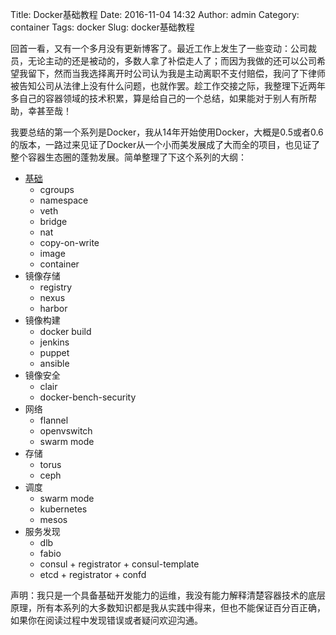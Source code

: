 Title: Docker基础教程
Date: 2016-11-04 14:32
Author: admin
Category: container
Tags: docker
Slug: docker基础教程

回首一看，又有一个多月没有更新博客了。最近工作上发生了一些变动：公司裁员，无论主动的还是被动的，多数人拿了补偿走人了；而因为我做的还可以公司希望我留下，然而当我选择离开时公司认为我是主动离职不支付赔偿，我问了下律师被告知公司从法律上没有什么问题，也就作罢。趁工作交接之际，我整理下近两年多自己的容器领域的技术积累，算是给自己的一个总结，如果能对于别人有所帮助，幸甚至哉！

我要总结的第一个系列是Docker，我从14年开始使用Docker，大概是0.5或者0.6的版本，一路过来见证了Docker从一个小而美发展成了大而全的项目，也见证了整个容器生态圈的蓬勃发展。简单整理了下这个系列的大纲：


* [基础]({filename}/docker基础教程之基本概念.md)
    * cgroups
    * namespace
    * veth
    * bridge
    * nat
    * copy-on-write
    * image
    * container
* 镜像存储
    * registry
    * nexus
    * harbor
* 镜像构建
    * docker build
    * jenkins
    * puppet
    * ansible
* 镜像安全
    * clair
    * docker-bench-security
* 网络
    * flannel
    * openvswitch
    * swarm mode
* 存储
    * torus
    * ceph
* 调度
    * swarm mode
    * kubernetes
    * mesos
* 服务发现
    * dlb
    * fabio
    * consul + registrator + consul-template
    * etcd + registrator + confd

声明：我只是一个具备基础开发能力的运维，我没有能力解释清楚容器技术的底层原理，所有本系列的大多数知识都是我从实践中得来，但也不能保证百分百正确，如果你在阅读过程中发现错误或者疑问欢迎沟通。 
